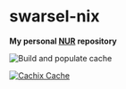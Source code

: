 # swarsel-nix

**My personal [NUR](https://github.com/nix-community/NUR) repository**

<!-- Remove this if you don't use github actions -->
![Build and populate cache](https://github.com/Swarsel/swarsel-nix/workflows/Build%20and%20populate%20cache/badge.svg)

[![Cachix Cache](https://img.shields.io/badge/cachix-swarsel-blue.svg)](https://swarsel.cachix.org)
